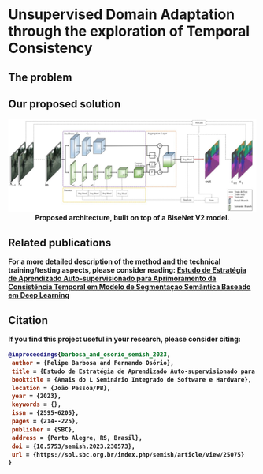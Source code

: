 # Unsupervised Domain Adaptation through the exploration of Temporal Consistency

## The problem


## Our proposed solution


<p align="center">
  <img src="/images/proposed_model.jpg">
  <b>Proposed architecture, built on top of a BiseNet V2 model.<b>
</p>


## Related publications

For a more detailed description of the method and the technical training/testing aspects, please consider reading: 
[Estudo de Estratégia de Aprendizado Auto-supervisionado para Aprimoramento da Consistência Temporal em Modelo de Segmentaçao Semântica Baseado em Deep Learning](https://doi.org/10.5753/semish.2023.230573)

## Citation

If you find this project useful in your research, please consider citing:

```bibtex
@inproceedings{barbosa_and_osorio_semish_2023,
 author = {Felipe Barbosa and Fernando Osório},
 title = {Estudo de Estratégia de Aprendizado Auto-supervisionado para Aprimoramento da Consistência Temporal em Modelo de Segmentação Semântica Baseado em Deep Learning},
 booktitle = {Anais do L Seminário Integrado de Software e Hardware},
 location = {João Pessoa/PB},
 year = {2023},
 keywords = {},
 issn = {2595-6205},
 pages = {214--225},
 publisher = {SBC},
 address = {Porto Alegre, RS, Brasil},
 doi = {10.5753/semish.2023.230573},
 url = {https://sol.sbc.org.br/index.php/semish/article/view/25075}
}
```